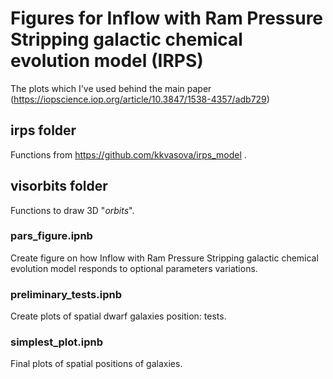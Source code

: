 # Figures for Inflow with Ram Pressure Stripping galactic chemical evolution model (IRPS)

The plots which I've used behind the main paper (https://iopscience.iop.org/article/10.3847/1538-4357/adb729)

## irps folder

Functions from https://github.com/kkvasova/irps_model .

## visorbits folder

Functions to draw 3D "<em>orbits</em>".

### pars_figure.ipnb

Create figure on how Inflow with Ram Pressure Stripping galactic chemical evolution model responds to optional parameters variations.

### preliminary_tests.ipnb

Create plots of spatial dwarf galaxies position: tests.

### simplest_plot.ipnb 

Final plots of spatial positions of galaxies.
